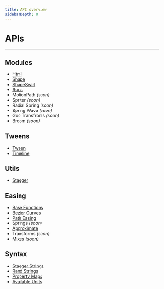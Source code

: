 ```yaml
---
title: API overview
sidebarDepth: 0
---
```


# APIs

---

## Modules
- [Html](modules/html/README.md)
- [Shape](modules/shape/README.md)
- [ShapeSwirl](modules/shape-swirl/README.md)
- [Burst](modules/burst/README.md)
- MotionPath *(soon)*
- Spriter *(soon)*
- Radial Spring *(soon)*
- Spring Wave *(soon)*
- Goo Transfroms *(soon)*
- Broom *(soon)*

## Tweens
- [Tween](tweens/tween.md)
- [Timeline](tweens/timeline.md)

## Utils
- [Stagger](utils/stagger.md)

## Easing
- [Base Functions](easing/base-functions.md)
- [Bezier Curves](easing/bezier-curves.md)
- [Path Easing](easing/path-easing.md)
- Springs *(soon)*
- [Approximate](easing/approximate.md)
- Transforms *(soon)*
- Mixes *(soon)*

## Syntax
- [Stagger Strings](syntax/stagger.md)
- [Rand Strings](syntax/rand.md)
- [Property Maps](syntax/property-maps.md)
- [Available Units](syntax/units.md)
